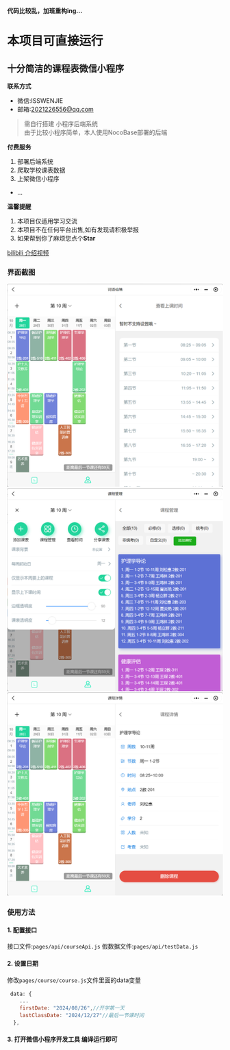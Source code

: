 **代码比较乱，加班重构ing...**

# 本项目可直接运行

## 十分简洁的课程表微信小程序

**联系方式**
- 微信:ISSWENJIE
- 邮箱:2021226556@qq.com

> 需自行搭建 小程序后端系统\
> 由于比较小程序简单，本人使用NocoBase部署的后端

**付费服务**
1. 部署后端系统
2. 爬取学校课表数据
3. 上架微信小程序
- ...

**温馨提醒**
1. 本项目仅适用学习交流
2. 本项目不在任何平台出售,如有发现请积极举报
3. 如果帮到你了麻烦您点个**Star**

[bilibili 介绍视频](https://www.bilibili.com/video/BV1wk1MYjEET/?vd_source=7162b01c3ffe40a076ac764cd7c66535)

### 界面截图
![截图](/screenshot/001.png)
![截图](/screenshot/002.png)
![截图](/screenshot/003.png)

### 使用方法

#### 1. 配置接口
接口文件:`pages/api/courseApi.js` 
假数据文件:`pages/api/testData.js` 

#### 2. 设置日期

修改`pages/course/course.js`文件里面的data变量

```js
 data: {
    ...
    firstDate: "2024/08/26",//开学第一天
    lastClassDate: "2024/12/27"//最后一节课时间
  },
```

#### 3. 打开微信小程序开发工具 编译运行即可


